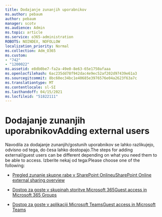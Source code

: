 ```yaml
---
title: Dodajanje zunanjih uporabnikov
ms.author: pebaum
author: pebaum
manager: scotv
ms.audience: Admin
ms.topic: article
ms.service: o365-administration
ROBOTS: NOINDEX, NOFOLLOW
localization_priority: Normal
ms.collection: Adm_O365
ms.custom:
- "742"
- "1200022"
ms.assetid: e8db0be7-fa2a-49e0-8e63-65e1750afaaa
ms.openlocfilehash: 6ac235dd78f942dac4e9ec52af202d97439e61a3
ms.sourcegitcommit: 8bc60ec34bc1e40685e3976576e04a2623f63a7c
ms.translationtype: MT
ms.contentlocale: sl-SI
ms.lasthandoff: 04/15/2021
ms.locfileid: "51822111"
---
```

# <a name="adding-external-users"></a><span data-ttu-id="25a8b-102">Dodajanje zunanjih uporabnikov</span><span class="sxs-lookup"><span data-stu-id="25a8b-102">Adding external users</span></span>

<span data-ttu-id="25a8b-103">Navodila za dodajanje zunanjih/gostunih uporabnikov se lahko razlikujejo, odvisno od tega, do česa lahko dostopajo.</span><span class="sxs-lookup"><span data-stu-id="25a8b-103">The steps for adding external/guest users can be different depending on what you need them to be able to access.</span></span> <span data-ttu-id="25a8b-104">Izberite nekaj od tega:</span><span class="sxs-lookup"><span data-stu-id="25a8b-104">Please choose one of the following:</span></span>
  
- [<span data-ttu-id="25a8b-105">Pregled zunanje skupne rabe v SharePoint Onlineu</span><span class="sxs-lookup"><span data-stu-id="25a8b-105">SharePoint Online external sharing overview</span></span>](https://docs.microsoft.com/sharepoint/external-sharing-overview)

- [<span data-ttu-id="25a8b-106">Dostop za goste v skupinah storitve Microsoft 365</span><span class="sxs-lookup"><span data-stu-id="25a8b-106">Guest access in Microsoft 365 Groups</span></span>](https://support.office.com/article/guest-access-in-office-365-groups-bfc7a840-868f-4fd6-a390-f347bf51aff6)

- [<span data-ttu-id="25a8b-107">Dostop za goste v aplikaciji Microsoft Teams</span><span class="sxs-lookup"><span data-stu-id="25a8b-107">Guest access in Microsoft Teams</span></span>](https://docs.microsoft.com/microsoftteams/guest-access-checklist)
